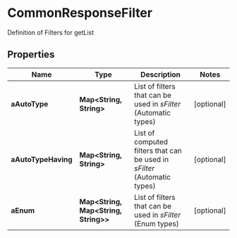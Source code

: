

# CommonResponseFilter

Definition of Filters for getList

## Properties

| Name | Type | Description | Notes |
|------------ | ------------- | ------------- | -------------|
|**aAutoType** | **Map&lt;String, String&gt;** | List of filters that can be used in *sFilter* (Automatic types) |  [optional] |
|**aAutoTypeHaving** | **Map&lt;String, String&gt;** | List of computed filters that can be used in *sFilter* (Automatic types) |  [optional] |
|**aEnum** | **Map&lt;String, Map&lt;String, String&gt;&gt;** | List of filters that can be used in *sFilter* (Enum types) |  [optional] |



